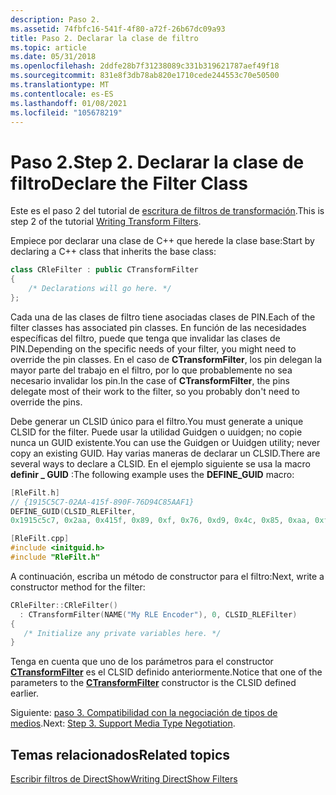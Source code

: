 ```yaml
---
description: Paso 2.
ms.assetid: 74fbfc16-541f-4f80-a72f-26b67dc09a93
title: Paso 2. Declarar la clase de filtro
ms.topic: article
ms.date: 05/31/2018
ms.openlocfilehash: 2ddfe28b7f31238089c331b319621787aef49f18
ms.sourcegitcommit: 831e8f3db78ab820e1710cede244553c70e50500
ms.translationtype: MT
ms.contentlocale: es-ES
ms.lasthandoff: 01/08/2021
ms.locfileid: "105678219"
---
```

# <a name="step-2-declare-the-filter-class"></a><span data-ttu-id="30c7b-104">Paso 2.</span><span class="sxs-lookup"><span data-stu-id="30c7b-104">Step 2.</span></span> <span data-ttu-id="30c7b-105">Declarar la clase de filtro</span><span class="sxs-lookup"><span data-stu-id="30c7b-105">Declare the Filter Class</span></span>

<span data-ttu-id="30c7b-106">Este es el paso 2 del tutorial de [escritura de filtros de transformación](writing-transform-filters.md).</span><span class="sxs-lookup"><span data-stu-id="30c7b-106">This is step 2 of the tutorial [Writing Transform Filters](writing-transform-filters.md).</span></span>

<span data-ttu-id="30c7b-107">Empiece por declarar una clase de C++ que herede la clase base:</span><span class="sxs-lookup"><span data-stu-id="30c7b-107">Start by declaring a C++ class that inherits the base class:</span></span>


```C++
class CRleFilter : public CTransformFilter
{
    /* Declarations will go here. */
};
```



<span data-ttu-id="30c7b-108">Cada una de las clases de filtro tiene asociadas clases de PIN.</span><span class="sxs-lookup"><span data-stu-id="30c7b-108">Each of the filter classes has associated pin classes.</span></span> <span data-ttu-id="30c7b-109">En función de las necesidades específicas del filtro, puede que tenga que invalidar las clases de PIN.</span><span class="sxs-lookup"><span data-stu-id="30c7b-109">Depending on the specific needs of your filter, you might need to override the pin classes.</span></span> <span data-ttu-id="30c7b-110">En el caso de **CTransformFilter**, los pin delegan la mayor parte del trabajo en el filtro, por lo que probablemente no sea necesario invalidar los pin.</span><span class="sxs-lookup"><span data-stu-id="30c7b-110">In the case of **CTransformFilter**, the pins delegate most of their work to the filter, so you probably don't need to override the pins.</span></span>

<span data-ttu-id="30c7b-111">Debe generar un CLSID único para el filtro.</span><span class="sxs-lookup"><span data-stu-id="30c7b-111">You must generate a unique CLSID for the filter.</span></span> <span data-ttu-id="30c7b-112">Puede usar la utilidad Guidgen o uuidgen; no copie nunca un GUID existente.</span><span class="sxs-lookup"><span data-stu-id="30c7b-112">You can use the Guidgen or Uuidgen utility; never copy an existing GUID.</span></span> <span data-ttu-id="30c7b-113">Hay varias maneras de declarar un CLSID.</span><span class="sxs-lookup"><span data-stu-id="30c7b-113">There are several ways to declare a CLSID.</span></span> <span data-ttu-id="30c7b-114">En el ejemplo siguiente se usa la macro **definir \_ GUID** :</span><span class="sxs-lookup"><span data-stu-id="30c7b-114">The following example uses the **DEFINE\_GUID** macro:</span></span>


```C++
[RleFilt.h]
// {1915C5C7-02AA-415f-890F-76D94C85AAF1}
DEFINE_GUID(CLSID_RLEFilter, 
0x1915c5c7, 0x2aa, 0x415f, 0x89, 0xf, 0x76, 0xd9, 0x4c, 0x85, 0xaa, 0xf1);

[RleFilt.cpp]
#include <initguid.h>
#include "RleFilt.h"
```



<span data-ttu-id="30c7b-115">A continuación, escriba un método de constructor para el filtro:</span><span class="sxs-lookup"><span data-stu-id="30c7b-115">Next, write a constructor method for the filter:</span></span>


```C++
CRleFilter::CRleFilter()
  : CTransformFilter(NAME("My RLE Encoder"), 0, CLSID_RLEFilter)
{ 
   /* Initialize any private variables here. */
}
```



<span data-ttu-id="30c7b-116">Tenga en cuenta que uno de los parámetros para el constructor [**CTransformFilter**](ctransformfilter-ctransformfilter.md) es el CLSID definido anteriormente.</span><span class="sxs-lookup"><span data-stu-id="30c7b-116">Notice that one of the parameters to the [**CTransformFilter**](ctransformfilter-ctransformfilter.md) constructor is the CLSID defined earlier.</span></span>

<span data-ttu-id="30c7b-117">Siguiente: [paso 3. Compatibilidad con la negociación de tipos de medios](step-3--support-media-type-negotiation.md).</span><span class="sxs-lookup"><span data-stu-id="30c7b-117">Next: [Step 3. Support Media Type Negotiation](step-3--support-media-type-negotiation.md).</span></span>

## <a name="related-topics"></a><span data-ttu-id="30c7b-118">Temas relacionados</span><span class="sxs-lookup"><span data-stu-id="30c7b-118">Related topics</span></span>

<dl> <dt>

[<span data-ttu-id="30c7b-119">Escribir filtros de DirectShow</span><span class="sxs-lookup"><span data-stu-id="30c7b-119">Writing DirectShow Filters</span></span>](writing-directshow-filters.md)
</dt> </dl>

 

 



